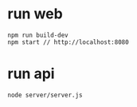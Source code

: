 # run web
```
npm run build-dev
npm start // http://localhost:8080
```

# run api
```
node server/server.js
```
